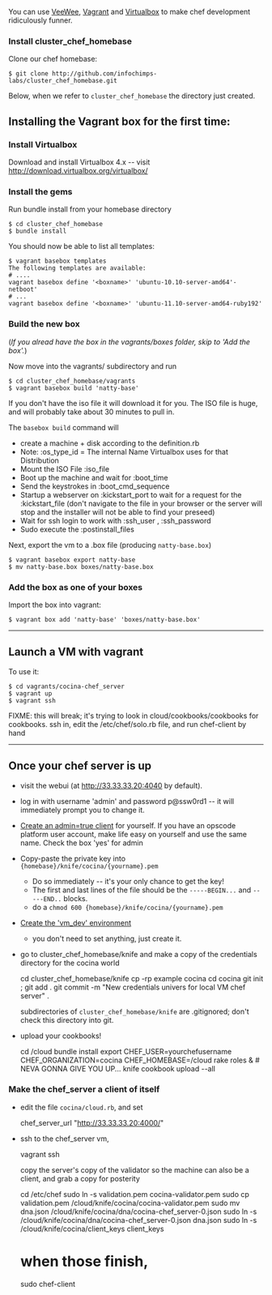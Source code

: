 You can use [VeeWee](https://raw.github.com/jedi4ever/veewee/),
[Vagrant](http://vagrantup.com) and
[Virtualbox](http://download.virtualbox.org/virtualbox/) to make chef
development ridiculously funner.

### Install cluster_chef_homebase

Clone our chef homebase:

    $ git clone http://github.com/infochimps-labs/cluster_chef_homebase.git
    
Below, when we refer to `cluster_chef_homebase` the directory just created.

## Installing the Vagrant box for the first time:

### Install Virtualbox

Download and install Virtualbox 4.x -- visit http://download.virtualbox.org/virtualbox/

### Install the gems

Run bundle install from your homebase directory

    $ cd cluster_chef_homebase
    $ bundle install

You should now be able to list all templates:

    $ vagrant basebox templates
    The following templates are available:
    # ....
    vagrant basebox define '<boxname>' 'ubuntu-10.10-server-amd64'-netboot'
    # ...
    vagrant basebox define '<boxname>' 'ubuntu-11.10-server-amd64-ruby192'

### Build the new box

(_If you alread have the box in the vagrants/boxes folder, skip to 'Add the box'._)

Now move into the vagrants/ subdirectory and run

    $ cd cluster_chef_homebase/vagrants
    $ vagrant basebox build 'natty-base'

If you don't have the iso file it will download it for you. The ISO file is huge, and will probably take about 30 minutes to pull in.

The `basebox build` command will

* create a machine + disk according to the definition.rb
* Note: :os_type_id = The internal Name Virtualbox uses for that Distribution
* Mount the ISO File :iso_file
* Boot up the machine and wait for :boot_time
* Send the keystrokes in :boot_cmd_sequence
* Startup a webserver on :kickstart_port to wait for a request for the :kickstart_file (don't navigate to the file in your browser or the server will stop and the installer will not be able to find your preseed)
* Wait for ssh login to work with :ssh_user , :ssh_password
* Sudo execute the :postinstall_files

Next, export the vm to a .box file (producing `natty-base.box`)

    $ vagrant basebox export natty-base
    $ mv natty-base.box boxes/natty-base.box

### Add the box as one of your boxes

Import the box into vagrant:

    $ vagrant box add 'natty-base' 'boxes/natty-base.box'

__________________________________________________________________________

## Launch a VM with vagrant

To use it:

    $ cd vagrants/cocina-chef_server
    $ vagrant up
    $ vagrant ssh
    
FIXME: this will break; it's trying to look in cloud/cookbooks/cookbooks
  for cookbooks. ssh in, edit the /etc/chef/solo.rb file, and run chef-client by hand

__________________________________________________________________________

## Once your chef server is up

* visit the webui (at http://33.33.33.20:4040 by default).

* log in with username 'admin' and password p@ssw0rd1 -- it will immediately prompt you to change it.

* [Create an admin=true client](http://33.33.33.20:4040/clients/new) for
  yourself. If you have an opscode platform user account, make life easy on
  yourself and use the same name. Check the box 'yes' for admin
  
* Copy-paste the private key into `{homebase}/knife/cocina/{yourname}.pem`
  - Do so immediately -- it's your only chance to get the key!
  - The first and last lines of the file should be the `-----BEGIN...` and
  `-----END..` blocks.
  - do a `chmod 600 {homebase}/knife/cocina/{yourname}.pem`
  
* [Create the 'vm_dev' environment](http://33.33.33.20:4040/environments/new)
  - you don't need to set anything, just create it.

* go to cluster_chef_homebase/knife and make a copy of the credentials directory for the cocina world

    cd cluster_chef_homebase/knife 
    cp -rp example cocina
    cd cocina
    git init ; git add .
    git commit -m "New credentials univers for local VM chef server" .
    
  subdirectories of `cluster_chef_homebase/knife` are .gitignored; don't check this directory into git.

* upload your cookbooks!

    cd /cloud
    bundle install
    export CHEF_USER=yourchefusername CHEF_ORGANIZATION=cocina CHEF_HOMEBASE=/cloud
    rake roles &    # NEVA GONNA GIVE YOU UP...
    knife cookbook upload --all

### Make the chef_server a client of itself

* edit the file `cocina/cloud.rb`, and set

    chef_server_url "http://33.33.33.20:4000/"

* ssh to the chef_server vm, 

    vagrant ssh
    
  copy the server's copy of the validator so the machine can also be a client, 
  and grab a copy for posterity
  
    cd /etc/chef
    sudo ln -s validation.pem  cocina-validator.pem 
    sudo cp    validation.pem  /cloud/knife/cocina/cocina-validator.pem
    sudo mv    dna.json        /cloud/knife/cocina/dna/cocina-chef_server-0.json
    sudo ln -s /cloud/knife/cocina/dna/cocina-chef_server-0.json dna.json
    sudo ln -s /cloud/knife/cocina/client_keys                   client_keys

    # when those finish,
    sudo chef-client


